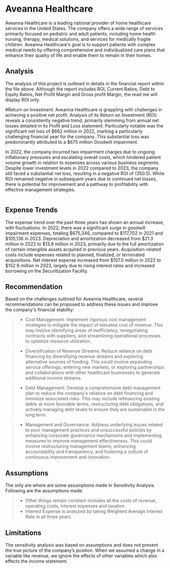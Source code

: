 # Aveanna Healthcare

Aveanna Healthcare is a leading national provider of home healthcare services in the United States. 
The company offers a wide range of services primarily focused on pediatric and adult patients, including home health nursing, therapy, medical solutions, and services for medically fragile children.
Aveanna Healthcare's goal is to support patients with complex medical needs by offering comprehensive and individualized care plans that enhance their quality of life and enable them to remain in their homes.

## Analysis 
The analysis of this project is outlined in details in the financial report within the file above.
Although the report includes ROI, Current Ratios, Debt to Equity Ratios, Net Profit Margin and Gross profit Margin, the read me will display ROI only.

#Return on Investment:
Aveanna Healthcare is grappling with challenges in achieving a positive net profit. 
Analysis of its Return on Investment (ROI) reveals a consistently negative trend, primarily stemming from annual net losses detailed in its Profit and Loss statement.
Particularly notable was the significant net loss of $662 million in 2022, marking a particularly challenging financial year for the company. 
This substantial loss was predominantly attributed to a $675 million Goodwill impairment.

In 2022, the company incurred two impairment charges due to ongoing inflationary pressures and escalating overall costs, which hindered patient volume growth 
in relation to expenses across various business segments. Despite lower investment levels in 2022 compared to 2023, the company still faced a substantial net loss,
resulting in a negative ROI of (350.5). While ROI remained negative in subsequent years due to continued net losses, there is potential for improvement and a 
pathway to profitability with effective management strategies.

<Image>

## Expense Trends 
The expense trend over the past three years has shown an annual increase, with fluctuations. In 2022, there was a significant surge in goodwill impairment expenses, 
totaling $675,346, compared to $117,702 in 2021 and $105,136 in 2023. Depreciation and amortization decreased from $21.3 million in 2022 to $13.8 million in 2023, 
primarily due to the full amortization of certain intangible assets acquired in previous years. Acquisition-related costs include expenses related to planned, 
finalized, or terminated acquisitions. Net interest expense increased from $107.0 million in 2022 to $152.9 million in 2023, largely due to rising interest rates 
and increased borrowing on the Securitization Facility.
<image>

## Recommendation 
Based on the challenges outlined for Aveanna Healthcare, several recommendations can be proposed to address these issues and improve the company's financial stability:

>- Cost Management:
Implement rigorous cost management strategies to mitigate the impact of elevated cost of revenue. This may involve identifying areas of inefficiency, renegotiating contracts 
with suppliers, and streamlining operational processes to optimize resource utilization.

>- Diversification of Revenue Streams: 
Reduce reliance on debt financing by diversifying revenue streams and exploring alternative sources of funding. This could involve expanding service offerings, 
entering new markets, or exploring partnerships and collaborations with other healthcare businesses to generate additional income streams.

>- Debt Management: 
Develop a comprehensive debt management plan to reduce the company's reliance on debt financing and minimize associated risks. This may include refinancing existing debts 
at more favorable terms, restructuring debt obligations, and actively managing debt levels to ensure they are sustainable in the long term.

>- Management and Governance: 
Address underlying issues related to poor management practices and unsuccessful policies by enhancing corporate governance mechanisms and implementing measures to improve 
management effectiveness. This could involve restructuring management teams, enhancing accountability and transparency, and fostering a culture of continuous improvement and 
innovation.

## Assumptions
The only are where are some assumptions made in Sensitivity Analysis. Following are the assumptions made:
>- Other things remain constant includes all the costs of revenue, operating costs, interest expenses and taxation.
>- Interest Expense is analyzed by taking Weighted Average Interest Rate in all three years.

## Limitations
The sensitivity analysis was based on assumptions and does not present the true picture of the company’s position. When we assumed a change in a variable like revenue, 
we ignore the effects of other variables which also effects the income statement.

